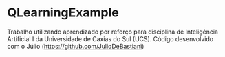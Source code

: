 # QLearningExample
Trabalho utilizando aprendizado por reforço para disciplina de Inteligência Artificial I da Universidade de Caxias do Sul (UCS).
Código desenvolvido com o Júlio (https://github.com/JulioDeBastiani)
